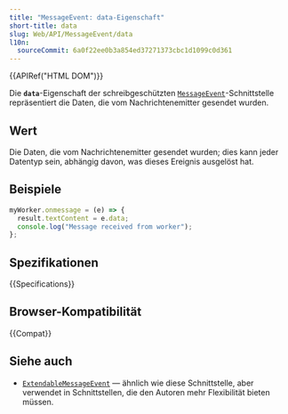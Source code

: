 ```yaml
---
title: "MessageEvent: data-Eigenschaft"
short-title: data
slug: Web/API/MessageEvent/data
l10n:
  sourceCommit: 6a0f22ee0b3a854ed37271373cbc1d1099c0d361
---
```


{{APIRef("HTML DOM")}}

Die **`data`**-Eigenschaft der schreibgeschützten [`MessageEvent`](/de/docs/Web/API/MessageEvent)-Schnittstelle repräsentiert die Daten, die vom Nachrichtenemitter gesendet wurden.

## Wert

Die Daten, die vom Nachrichtenemitter gesendet wurden; dies kann jeder Datentyp sein, abhängig davon, was dieses Ereignis ausgelöst hat.

## Beispiele

```js
myWorker.onmessage = (e) => {
  result.textContent = e.data;
  console.log("Message received from worker");
};
```

## Spezifikationen

{{Specifications}}

## Browser-Kompatibilität

{{Compat}}

## Siehe auch

- [`ExtendableMessageEvent`](/de/docs/Web/API/ExtendableMessageEvent) — ähnlich wie diese Schnittstelle, aber verwendet in Schnittstellen, die den Autoren mehr Flexibilität bieten müssen.
